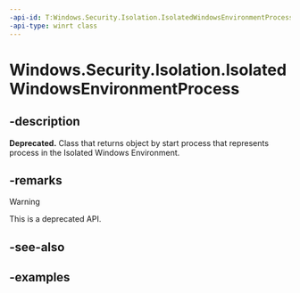 ```yaml
---
-api-id: T:Windows.Security.Isolation.IsolatedWindowsEnvironmentProcess
-api-type: winrt class
---
```


<!-- Class syntax.
public class IsolatedWindowsEnvironmentProcess 
-->

# Windows.Security.Isolation.IsolatedWindowsEnvironmentProcess

## -description

**Deprecated.** Class that returns object by start process that represents process in the Isolated Windows Environment.

## -remarks

> [!WARNING]
> This is a deprecated API.

## -see-also

## -examples
